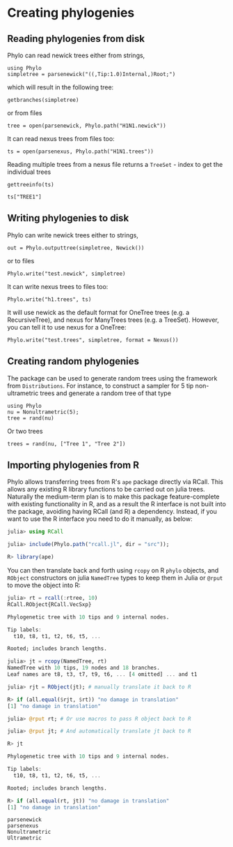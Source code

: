 # Creating phylogenies

## Reading phylogenies from disk

Phylo can read newick trees either from strings,

```@example io
using Phylo
simpletree = parsenewick("((,Tip:1.0)Internal,)Root;")
```

which will result in the following tree:

```@example io
getbranches(simpletree)
```

or from files

```@example io
tree = open(parsenewick, Phylo.path("H1N1.newick"))
```

It can read nexus trees from files too:

```@example io
ts = open(parsenexus, Phylo.path("H1N1.trees"))
```

Reading multiple trees from a nexus file returns a `TreeSet` - index to get
the individual trees

```@example io
gettreeinfo(ts)
```

```@example io
ts["TREE1"]
```

## Writing phylogenies to disk

Phylo can write newick trees either to strings,

```@example io
out = Phylo.outputtree(simpletree, Newick())
```

or to files

```@example io
Phylo.write("test.newick", simpletree)
```

It can write nexus trees to files too:

```@example io
Phylo.write("h1.trees", ts)
```

It will use newick as the default format for OneTree trees (e.g. a RecursiveTree),
and nexus for ManyTrees trees (e.g. a TreeSet). However, you can tell it to use nexus
for a OneTree:

```@example io
Phylo.write("test.trees", simpletree, format = Nexus())
```

## Creating random phylogenies

The package can be used to generate random trees using the framework from
 `Distributions`. For instance, to construct a sampler for 5 tip non-ultrametric
 trees and generate a random tree of that type

```@example random_trees
using Phylo
nu = Nonultrametric(5);
tree = rand(nu)
```

Or two trees

```@example random_trees
trees = rand(nu, ["Tree 1", "Tree 2"])
```

## Importing phylogenies from R

Phylo allows transferring trees from R's `ape` package directly via RCall.
This allows any existing R library functions to be carried out on julia trees.
Naturally the medium-term plan is to make this package feature-complete
with existing functionality in R, and as a result the R interface is not built
into the package, avoiding having RCall (and R) a dependency. Instead, if you
want to use the R interface you need to do it manually, as below:

```julia
julia> using RCall

julia> include(Phylo.path("rcall.jl", dir = "src"));

R> library(ape)
```

You can then translate back and forth using `rcopy` on
R `phylo` objects, and `RObject` constructors on julia `NamedTree`
types to keep them in Julia or `@rput` to move the object into R:

```julia
julia> rt = rcall(:rtree, 10)
RCall.RObject{RCall.VecSxp}

Phylogenetic tree with 10 tips and 9 internal nodes.

Tip labels:
  t10, t8, t1, t2, t6, t5, ...

Rooted; includes branch lengths.

julia> jt = rcopy(NamedTree, rt)
NamedTree with 10 tips, 19 nodes and 18 branches.
Leaf names are t8, t3, t7, t9, t6, ... [4 omitted] ... and t1

julia> rjt = RObject(jt); # manually translate it back to R

R> if (all.equal($rjt, $rt)) "no damage in translation"
[1] "no damage in translation"

julia> @rput rt; # Or use macros to pass R object back to R

julia> @rput jt; # And automatically translate jt back to R

R> jt

Phylogenetic tree with 10 tips and 9 internal nodes.

Tip labels:
  t10, t8, t1, t2, t6, t5, ...

Rooted; includes branch lengths.

R> if (all.equal(rt, jt)) "no damage in translation"
[1] "no damage in translation"
```

```@docs
parsenewick
parsenexus
Nonultrametric
Ultrametric
```
